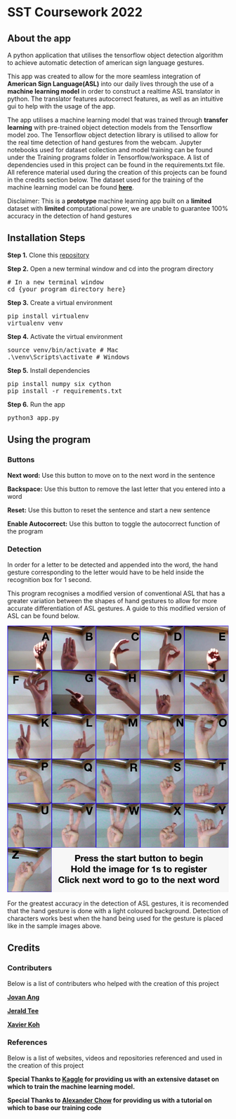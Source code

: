 # SST Coursework 2022

## About the app

A python application that utilises the tensorflow object detection algorithm to achieve automatic detection of american sign language gestures.

This app was created to allow for the more seamless integration of **American Sign Language(ASL)** into our daily lives through the use of a **machine learning model** in order to construct a realtime ASL translator in python. The translator features autocorrect features, as well as an intuitive gui to help with the usage of the app.

The app utilises a machine learning model that was trained through **transfer learning** with pre-trained object detection models from the Tensorflow model zoo. The Tensorflow object detection library is utilised to allow for the real time detection of hand gestures from the webcam. Jupyter notebooks used for dataset collection and model training can be found under the Training programs folder in Tensorflow/workspace. A list of dependencies used in this project can be found in the requirements.txt file. All reference material used during the creation of this projects can be found in the credits section below. The dataset used for the training of the machine learning model can be found **[here](https://www.kaggle.com/grassknoted/asl-alphabet)**.

Disclaimer: This is a **prototype** machine learning app built on a **limited** dataset with **limited** computational power, we are unable to guarantee 100% accuracy in the detection of hand gestures


## Installation Steps

<b>Step 1.</b> Clone this [repository](https://github.com/Xavier3372/coursework-final)

<b>Step 2.</b> Open a new terminal window and cd into the program directory
<pre>
# In a new terminal window
cd {your program directory here}
</pre>


<b>Step 3.</b> Create a virtual environment
<pre>
pip install virtualenv
virtualenv venv 
</pre>


<b>Step 4.</b> Activate the virtual environment
<pre>
source venv/bin/activate # Mac
.\venv\Scripts\activate # Windows 
</pre>


<b>Step 5.</b> Install dependencies
<pre>
pip install numpy six cython
pip install -r requirements.txt 
</pre>


<b>Step 6.</b> Run the app
<pre>
python3 app.py
</pre>

## Using the program
### Buttons
**Next word:** Use this button to move on to the next word in the sentence

**Backspace:**  Use this button to remove the last letter that you entered into a word

**Reset:** Use this button to reset the sentence and start a new sentence

**Enable Autocorrect:** Use this button to toggle the autocorrect function of the program

### Detection
In order for a letter to be detected and appended into the word, the hand gesture corresponding to the letter would have to be held inside the recognition box for 1 second.

This program recognises a modified version of conventional ASL that has a greater variation between the shapes of hand gestures to allow for more accurate differentiation of ASL gestures. A guide to this modified version of ASL can be found below. 

![alt text](gestureguide.jpeg)

For the greatest accuracy in the detection of ASL gestures, it is recomended that the hand gesture is done with a light coloured background. Detection of characters works best when the hand being used for the gesture is placed like in the sample images above.

## Credits
### Contributers
<p> Below is a list of contributers who helped with the creation of this project </p>

**[Jovan Ang](https://github.com/DudeNav0J)**

**[Jerald Tee](https://github.com/jeraldtea)**

**[Xavier Koh](https://github.com/Xavier3372)**

### References
<p> Below is a list of websites, videos and repositories referenced and used in the creation of this project </p>

**Special Thanks to [Kaggle](https://www.kaggle.com/grassknoted/asl-alphabet) for providing us with an extensive dataset on which to train the machine learning model.**

**Special Thanks to [Alexander Chow](https://medium.com/nerd-for-tech/coding-an-ai-to-recognize-sign-language-with-tensorflow-and-keras-6cf8180c5f45) for providing us with a tutorial on which to base our training code**

